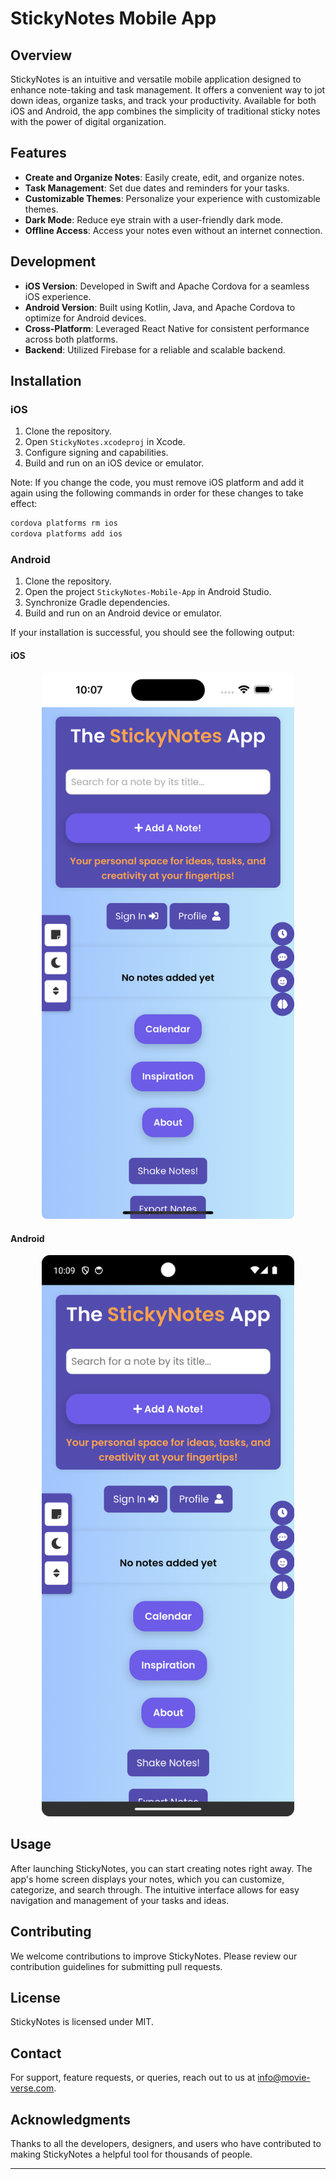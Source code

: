 # StickyNotes Mobile App

## Overview
StickyNotes is an intuitive and versatile mobile application designed to enhance note-taking and task management. It offers a convenient way to jot down ideas, organize tasks, and track your productivity. Available for both iOS and Android, the app combines the simplicity of traditional sticky notes with the power of digital organization.

## Features
- **Create and Organize Notes**: Easily create, edit, and organize notes.
- **Task Management**: Set due dates and reminders for your tasks.
- **Customizable Themes**: Personalize your experience with customizable themes.
- **Dark Mode**: Reduce eye strain with a user-friendly dark mode.
- **Offline Access**: Access your notes even without an internet connection.

## Development
- **iOS Version**: Developed in Swift and Apache Cordova for a seamless iOS experience.
- **Android Version**: Built using Kotlin, Java, and Apache Cordova to optimize for Android devices.
- **Cross-Platform**: Leveraged React Native for consistent performance across both platforms.
- **Backend**: Utilized Firebase for a reliable and scalable backend.

## Installation

### iOS
1. Clone the repository.
2. Open `StickyNotes.xcodeproj` in Xcode.
3. Configure signing and capabilities.
4. Build and run on an iOS device or emulator.

Note: If you change the code, you must remove iOS platform and add it again using the following commands in order for these changes to take effect:
```bash
cordova platforms rm ios
cordova platforms add ios
```

### Android
1. Clone the repository.
2. Open the project `StickyNotes-Mobile-App` in Android Studio.
3. Synchronize Gradle dependencies.
4. Build and run on an Android device or emulator.

If your installation is successful, you should see the following output: 

#### iOS
<p align="center" style="cursor: pointer">
    <img src="../utils/mobileios.png" alt="The StickyNotes App Interface" width="80%" style="border-radius: 8px"/>
</p>

#### Android
<p align="center" style="cursor: pointer">
    <img src="../utils/mobileandroid.png" alt="The StickyNotes App Interface" width="80%" style="border-radius: 8px"/>
</p>

## Usage
After launching StickyNotes, you can start creating notes right away. The app's home screen displays your notes, which you can customize, categorize, and search through. The intuitive interface allows for easy navigation and management of your tasks and ideas.

## Contributing
We welcome contributions to improve StickyNotes. Please review our contribution guidelines for submitting pull requests.

## License
StickyNotes is licensed under MIT.

## Contact
For support, feature requests, or queries, reach out to us at [info@movie-verse.com](mailto:info@movie-verse.com).

## Acknowledgments
Thanks to all the developers, designers, and users who have contributed to making StickyNotes a helpful tool for thousands of people.

---
